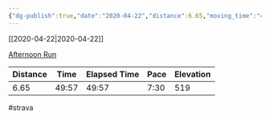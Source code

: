 ```yaml
---
{"dg-publish":true,"date":"2020-04-22","distance":6.65,"moving_time":"49:57","elapsed_time":"49:57","pace":"7:30","total_elevation_gain":519,"url":"https://www.strava.com/activities/3338293721","permalink":"/01-personal/strava/2020-04-22-afternoon-run/","dgPassFrontmatter":true}
---
```



[[2020-04-22\|2020-04-22]]

[Afternoon Run](https://www.strava.com/activities/3338293721)

| Distance | Time  | Elapsed Time | Pace | Elevation |
| -------- | ----- | ------------ | ---- | --------- |
| 6.65     | 49:57 | 49:57        | 7:30 | 519       |




#strava
